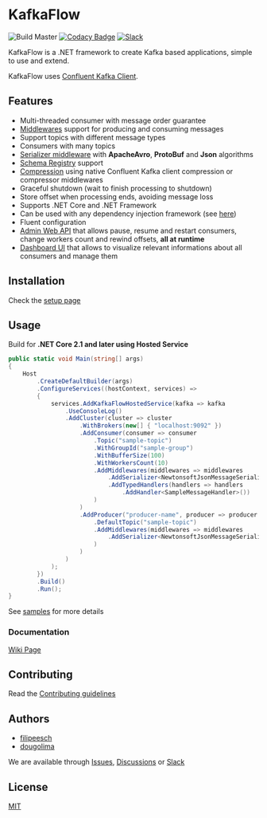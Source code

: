 # KafkaFlow

![Build Master](https://github.com/Farfetch/kafkaflow/workflows/Build%20Master/badge.svg?branch=master) [![Codacy Badge](https://api.codacy.com/project/badge/Grade/49878b337fde46839c5f08051c2ba098)](https://app.codacy.com/gh/Farfetch/kafkaflow?utm_source=github.com&utm_medium=referral&utm_content=Farfetch/kafkaflow&utm_campaign=Badge_Grade_Dashboard) [![Slack](https://img.shields.io/badge/slack-@kafkaflow-green.svg?logo=slack)](https://join.slack.com/t/kafkaflow/shared_invite/zt-puihrtcl-NnnylPZloAiVlQfsw~RD6Q)

KafkaFlow is a .NET framework to create Kafka based applications, simple to use and extend.

KafkaFlow uses [Confluent Kafka Client](https://github.com/confluentinc/confluent-kafka-dotnet).

## Features

- Multi-threaded consumer with message order guarantee
- [Middlewares](https://github.com/Farfetch/kafkaflow/wiki/middlewares) support for producing and consuming messages
- Support topics with different message types
- Consumers with many topics
- [Serializer middleware](https://github.com/Farfetch/kafkaflow/wiki/serializer-middleware) with **ApacheAvro**, **ProtoBuf** and **Json** algorithms
- [Schema Registry](https://github.com/Farfetch/kafkaflow/wiki/serializer-middleware#schema-registry-support) support
- [Compression](https://github.com/Farfetch/kafkaflow/wiki/Compressor) using native Confluent Kafka client compression or compressor middlewares
- Graceful shutdown (wait to finish processing to shutdown)
- Store offset when processing ends, avoiding message loss
- Supports .NET Core and .NET Framework
- Can be used with any dependency injection framework (see [here](https://github.com/Farfetch/kafkaflow/wiki/Dependency-Injection))
- Fluent configuration
- [Admin Web API](https://github.com/Farfetch/kafkaflow/wiki/admin) that allows pause, resume and restart consumers, change workers count and rewind offsets, **all at runtime**
- [Dashboard UI](https://github.com/Farfetch/kafkaflow/wiki/dashboard) that allows to visualize relevant informations about all consumers and manage them

## Installation

Check the [setup page](https://github.com/Farfetch/kafkaflow/wiki/Setup)

## Usage

Build for **.NET Core 2.1 and later using Hosted Service**

```csharp
public static void Main(string[] args)
{
    Host
        .CreateDefaultBuilder(args)
        .ConfigureServices((hostContext, services) =>
        {
            services.AddKafkaFlowHostedService(kafka => kafka
                .UseConsoleLog()
                .AddCluster(cluster => cluster
                    .WithBrokers(new[] { "localhost:9092" })
                    .AddConsumer(consumer => consumer
                        .Topic("sample-topic")
                        .WithGroupId("sample-group")
                        .WithBufferSize(100)
                        .WithWorkersCount(10)
                        .AddMiddlewares(middlewares => middlewares
                            .AddSerializer<NewtonsoftJsonMessageSerializer>()
                            .AddTypedHandlers(handlers => handlers
                                .AddHandler<SampleMessageHandler>())
                        )
                    )
                    .AddProducer("producer-name", producer => producer
                        .DefaultTopic("sample-topic")
                        .AddMiddlewares(middlewares => middlewares
                            .AddSerializer<NewtonsoftJsonMessageSerializer>()
                        )
                    )
                )
            );
        })
        .Build()
        .Run();
}
```

See [samples](/samples) for more details

### Documentation

[Wiki Page](https://github.com/Farfetch/kafkaflow/wiki)

## Contributing

Read the [Contributing guidelines](CONTRIBUTING.md)

## Authors

- [filipeesch](https://github.com/filipeesch)
- [dougolima](https://github.com/dougolima)

We are available through [Issues](https://github.com/Farfetch/kafkaflow/issues), [Discussions](https://github.com/Farfetch/kafkaflow/discussions) or [Slack](https://join.slack.com/t/kafkaflow/shared_invite/zt-puihrtcl-NnnylPZloAiVlQfsw~RD6Q)

## License

[MIT](LICENSE)
